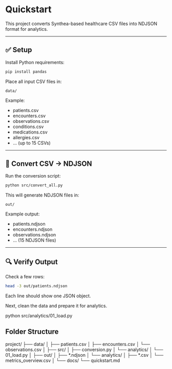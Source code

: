 # Quickstart

This project converts Synthea-based healthcare CSV files into NDJSON format for analytics.

---

## ✅ Setup

Install Python requirements:

```bash
pip install pandas
```

Place all input CSV files in:

```
data/
```

Example:
- patients.csv
- encounters.csv
- observations.csv
- conditions.csv
- medications.csv
- allergies.csv
- ... (up to 15 CSVs)

---

## 🔄 Convert CSV → NDJSON

Run the conversion script:

```bash
python src/convert_all.py
```

This will generate NDJSON files in:

```
out/
```

Example output:
- patients.ndjson
- encounters.ndjson
- observations.ndjson
- ... (15 NDJSON files)

---

## 🔍 Verify Output

Check a few rows:

```bash
head -3 out/patients.ndjson
```

Each line should show one JSON object.

Next, clean the data and prepare it for analytics.

python src/analytics/01_load.py

## Folder Structure

project/
├── data/
│   ├── patients.csv
│   ├── encounters.csv
│   └── observations.csv
│
├── src/
│   ├── conversion.py
│   └── analytics/
│       └── 01_load.py
│
├── out/
│   ├── *.ndjson
│   └── analytics/
│       ├── *.csv
│       └── metrics_overview.csv
│
└── docs/
    └── quickstart.md
